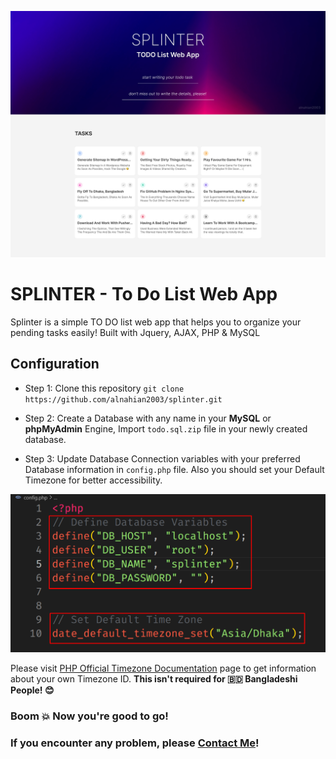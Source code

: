 ![Preview](assets/img/screenshot.jpg)

# SPLINTER - To Do List Web App

Splinter is a simple TO DO list web app that helps you to organize your pending tasks easily! Built with Jquery, AJAX, PHP & MySQL

## Configuration

- Step 1: Clone this repository `git clone https://github.com/alnahian2003/splinter.git`

- Step 2: Create a Database with any name in your **MySQL** or **phpMyAdmin** Engine, Import `todo.sql.zip` file in your newly created database.

- Step 3: Update Database Connection variables with your preferred Database information in `config.php` file. Also you should set your Default Timezone for better accessibility.

![config.php](assets/img/config.png)

Please visit [PHP Official Timezone Documentation](https://www.php.net/manual/en/timezones.php) page to get information about your own Timezone ID.
**This isn't required for 🇧🇩 Bangladeshi People! 😊**

### Boom 💥 Now you're good to go!

### If you encounter any problem, please [Contact Me](https://alnahian2003.github.io/#contact)!
